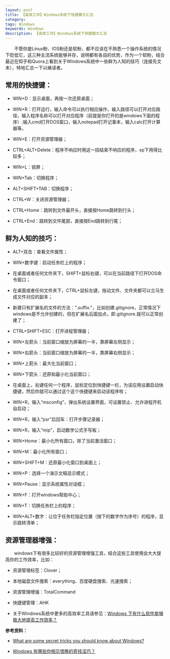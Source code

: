 ```yaml
---
layout: post
title: 【高效工作】Windows系统下快捷键大汇总
category: 
tags: Windows
keywords: Windows
description: 【高效工作】Windows系统下快捷键大汇总
---
```


&emsp;&emsp;不管你是Linux粉、IOS粉还是软粉，都不应该在不熟悉一个操作系统的情况下贬低它，这三种主流系统能够并存，说明都有各自的优势，作为一个软粉，结合最近在知乎和Quora上看到关于Windows系统中一些鲜为人知的技巧（连接先文末），特地汇总一下以飨读者。

## 常用的快捷键：

- WIN+D：显示桌面，再按一次还原桌面；

- WIN+R：打开运行，输入命令可以执行相应操作，输入路径可以打开对应路径，输入程序名称可以打开对应程序（前提是你打开的是windows下面的程序）;输入cmd打开DOS窗口，输入notepad打开记事本，输入calc打开计算器等。

- WIN+E：打开资源管理器；

- CTRL+ALT+Delete：程序不响应时用这一招结束不响应的程序，xp下用得比较多；

- WIN+L：锁屏；

- WIN+Tab：切换程序；

- ALT+SHIFT+TAB：切换程序；

- CTRL+W：关闭资源管理器；

- CTRL+Home：跳转到文件最开头，直接按Home跳转到行头；

- CTRL+End：跳转到文件尾部，直接按End跳转到行尾；


## 鲜为人知的技巧：

- ALT+双击：查看文件属性；

- WIN+数字键：启动任务栏上的程序；

- 在桌面或者任何文件夹下，SHIFT+鼠标右键，可以在当前路径下打开DOS命令窗口；

- 在桌面或者任何文件夹下，CTRL+鼠标左键，拖动文件、文件夹都可以立马生成文件对应的副本；

- 新建只有扩展名的文件的方法：".suffix."，比如创建.gitignore，正常情况下windows是不允许创建的，但在扩展名后面加点，即.gitignore.就可以正常创建了；

- CTRL+SHIFT+ESC：打开进程管理器；

- WIN+左箭头：当前窗口缩放为屏幕的一半，靠屏幕左侧显示；

- WIN+右箭头：当前窗口缩放为屏幕的一半，靠屏幕右侧显示；

- WIN+上箭头：最大化当前窗口；

- WIN+下箭头：还原和最小化当前窗口；

- 在桌面上，右键任何一个程序，鼠标定位到快捷键一栏，为该应用设置启动快捷键，然后你就可以通过这个这个快捷键来启动该程序啦；

- WIN+R，输入“msconfig”，弹出系统设置界面，可设置禁止、允许进程开机自启动；

- WIN+R，输入“psr”后回车：打开步骤记录器；

- WIN+R，输入“mip”，启动数学公式手写板；

- WIN+Home：最小化所有窗口，除了当前激活窗口；

- WIN+M：最小化所有窗口；

- WIN+SHIFT+M：还原最小化窗口到桌面上；

- WIN+P：选择一个演示文稿显示模式；

- WIN+Pause：显示系统属性对话框；

- WIN+F：打开windows帮助中心；

- WIN+T：切换任务栏上的程序；

- WIN+ALT+数字：让位于任务栏指定位置（按下的数字作为序号）的程序，显示跳转清单；

## 资源管理器增强：

&emsp;&emsp;windows下有很多比较好的资源管理增强工具，结合这些工具使用会大大提高你的工作效率，比如：

- 资源管理标签：Clover；

- 本地磁盘文件搜索：everything、百度硬盘搜索、光速搜索；

- 资源管理增强：TotalCommand

- 快捷键管理：AHK

- 关于Windows系统中更多的高效率工具请参见：[Windows 下有什么软件能够极大地提高工作效率？](http://www.zhihu.com/question/22919326)

**参考资料：**

- [What are some secret tricks you should know about Windows?](http://www.quora.com/What-are-some-secret-tricks-you-should-know-about-Windows)

- [Windows 有哪些你相见恨晚的奇技淫巧？](http://www.zhihu.com/question/27721113)

